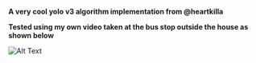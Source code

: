 **A very cool yolo v3 algorithm implementation from @heartkilla**

**Tested using my own video taken at the bus stop outside the house as shown below**

![Alt Text](https://github.com/lxy000719/yolo-v3/blob/master/detections/detections.gif)


